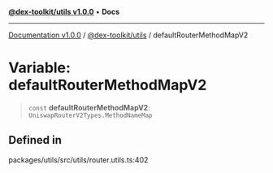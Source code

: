 [**@dex-toolkit/utils v1.0.0**](../README.md) • **Docs**

***

[Documentation v1.0.0](../../../packages.md) / [@dex-toolkit/utils](../README.md) / defaultRouterMethodMapV2

# Variable: defaultRouterMethodMapV2

> `const` **defaultRouterMethodMapV2**: `UniswapRouterV2Types.MethodNameMap`

## Defined in

packages/utils/src/utils/router.utils.ts:402
